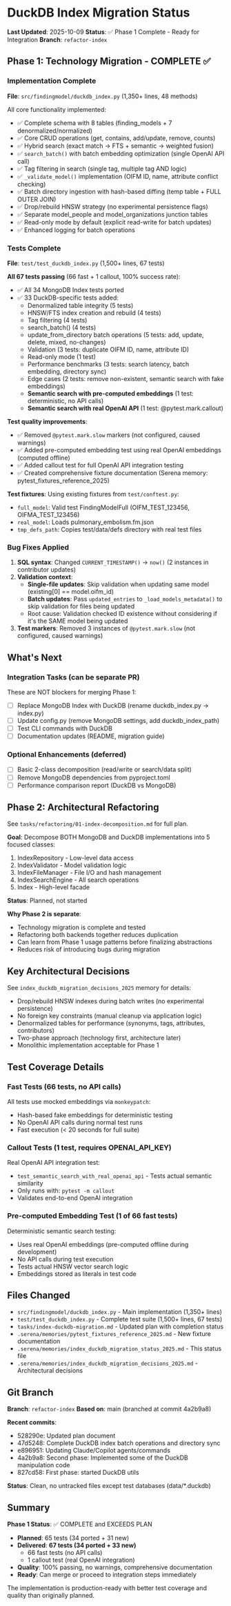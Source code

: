 # DuckDB Index Migration Status

**Last Updated**: 2025-10-09
**Status**: ✅ Phase 1 Complete - Ready for Integration
**Branch**: `refactor-index`

## Phase 1: Technology Migration - COMPLETE ✅

### Implementation Complete
**File**: `src/findingmodel/duckdb_index.py` (1,350+ lines, 48 methods)

All core functionality implemented:
- ✅ Complete schema with 8 tables (finding_models + 7 denormalized/normalized)
- ✅ Core CRUD operations (get, contains, add/update, remove, counts)
- ✅ Hybrid search (exact match → FTS + semantic → weighted fusion)
- ✅ `search_batch()` with batch embedding optimization (single OpenAI API call)
- ✅ Tag filtering in search (single tag, multiple tag AND logic)
- ✅ `_validate_model()` implementation (OIFM ID, name, attribute conflict checking)
- ✅ Batch directory ingestion with hash-based diffing (temp table + FULL OUTER JOIN)
- ✅ Drop/rebuild HNSW strategy (no experimental persistence flags)
- ✅ Separate model_people and model_organizations junction tables
- ✅ Read-only mode by default (explicit read-write for batch updates)
- ✅ Enhanced logging for batch operations

### Tests Complete
**File**: `test/test_duckdb_index.py` (1,500+ lines, 67 tests)

**All 67 tests passing** (66 fast + 1 callout, 100% success rate):
- ✅ All 34 MongoDB Index tests ported
- ✅ 33 DuckDB-specific tests added:
  - Denormalized table integrity (5 tests)
  - HNSW/FTS index creation and rebuild (4 tests)
  - Tag filtering (4 tests)
  - search_batch() (4 tests)
  - update_from_directory batch operations (5 tests: add, update, delete, mixed, no-changes)
  - Validation (3 tests: duplicate OIFM ID, name, attribute ID)
  - Read-only mode (1 test)
  - Performance benchmarks (3 tests: search latency, batch embedding, directory sync)
  - Edge cases (2 tests: remove non-existent, semantic search with fake embeddings)
  - **Semantic search with pre-computed embeddings** (1 test: deterministic, no API calls)
  - **Semantic search with real OpenAI API** (1 test: @pytest.mark.callout)

**Test quality improvements**:
- ✅ Removed `@pytest.mark.slow` markers (not configured, caused warnings)
- ✅ Added pre-computed embedding test using real OpenAI embeddings (computed offline)
- ✅ Added callout test for full OpenAI API integration testing
- ✅ Created comprehensive fixture documentation (Serena memory: pytest_fixtures_reference_2025)

**Test fixtures**: Using existing fixtures from `test/conftest.py`:
- `full_model`: Valid test FindingModelFull (OIFM_TEST_123456, OIFMA_TEST_123456)
- `real_model`: Loads pulmonary_embolism.fm.json
- `tmp_defs_path`: Copies test/data/defs directory with real test files

### Bug Fixes Applied
1. **SQL syntax**: Changed `CURRENT_TIMESTAMP()` → `now()` (2 instances in contributor updates)
2. **Validation context**: 
   - **Single-file updates**: Skip validation when updating same model (existing[0] == model.oifm_id)
   - **Batch updates**: Pass `updated_entries` to `_load_models_metadata()` to skip validation for files being updated
   - Root cause: Validation checked ID existence without considering if it's the SAME model being updated
3. **Test markers**: Removed 3 instances of `@pytest.mark.slow` (not configured, caused warnings)

## What's Next

### Integration Tasks (can be separate PR)
These are NOT blockers for merging Phase 1:
- [ ] Replace MongoDB Index with DuckDB (rename duckdb_index.py → index.py)
- [ ] Update config.py (remove MongoDB settings, add duckdb_index_path)
- [ ] Test CLI commands with DuckDB
- [ ] Documentation updates (README, migration guide)

### Optional Enhancements (deferred)
- [ ] Basic 2-class decomposition (read/write or search/data split)
- [ ] Remove MongoDB dependencies from pyproject.toml
- [ ] Performance comparison report (DuckDB vs MongoDB)

## Phase 2: Architectural Refactoring
See `tasks/refactoring/01-index-decomposition.md` for full plan.

**Goal**: Decompose BOTH MongoDB and DuckDB implementations into 5 focused classes:
1. IndexRepository - Low-level data access
2. IndexValidator - Model validation logic
3. IndexFileManager - File I/O and hash management
4. IndexSearchEngine - All search operations
5. Index - High-level facade

**Status**: Planned, not started

**Why Phase 2 is separate**:
- Technology migration is complete and tested
- Refactoring both backends together reduces duplication
- Can learn from Phase 1 usage patterns before finalizing abstractions
- Reduces risk of introducing bugs during migration

## Key Architectural Decisions

See `index_duckdb_migration_decisions_2025` memory for details:
- Drop/rebuild HNSW indexes during batch writes (no experimental persistence)
- No foreign key constraints (manual cleanup via application logic)
- Denormalized tables for performance (synonyms, tags, attributes, contributors)
- Two-phase approach (technology first, architecture later)
- Monolithic implementation acceptable for Phase 1

## Test Coverage Details

### Fast Tests (66 tests, no API calls)
All tests use mocked embeddings via `monkeypatch`:
- Hash-based fake embeddings for deterministic testing
- No OpenAI API calls during normal test runs
- Fast execution (< 20 seconds for full suite)

### Callout Tests (1 test, requires OPENAI_API_KEY)
Real OpenAI API integration test:
- `test_semantic_search_with_real_openai_api` - Tests actual semantic similarity
- Only runs with: `pytest -m callout`
- Validates end-to-end OpenAI integration

### Pre-computed Embedding Test (1 of 66 fast tests)
Deterministic semantic search testing:
- Uses real OpenAI embeddings (pre-computed offline during development)
- No API calls during test execution
- Tests actual HNSW vector search logic
- Embeddings stored as literals in test code

## Files Changed
- `src/findingmodel/duckdb_index.py` - Main implementation (1,350+ lines)
- `test/test_duckdb_index.py` - Complete test suite (1,500+ lines, 67 tests)
- `tasks/index-duckdb-migration.md` - Updated plan with completion status
- `.serena/memories/pytest_fixtures_reference_2025.md` - New fixture documentation
- `.serena/memories/index_duckdb_migration_status_2025.md` - This status file
- `.serena/memories/index_duckdb_migration_decisions_2025.md` - Architectural decisions

## Git Branch
**Branch**: `refactor-index`
**Based on**: main (branched at commit 4a2b9a8)

**Recent commits**:
- 528290e: Updated plan document
- 47d5248: Complete DuckDB index batch operations and directory sync
- e896951: Updating Claude/Copilot agents/commands
- 4a2b9a8: Second phase: Implemented some of the DuckDB manipulation code
- 827cd58: First phase: started DuckDB utils

**Status**: Clean, no untracked files except test databases (data/*.duckdb)

## Summary

**Phase 1 Status**: ✅ COMPLETE and EXCEEDS PLAN
- **Planned**: 65 tests (34 ported + 31 new)
- **Delivered**: **67 tests (34 ported + 33 new)**
  - 66 fast tests (no API calls)
  - 1 callout test (real OpenAI integration)
- **Quality**: 100% passing, no warnings, comprehensive documentation
- **Ready**: Can merge or proceed to integration steps immediately

The implementation is production-ready with better test coverage and quality than originally planned.

